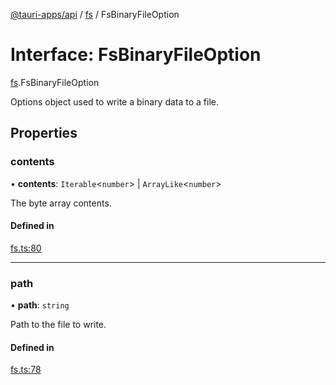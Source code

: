 [@tauri-apps/api](../index.md) / [fs](../modules/fs.md) / FsBinaryFileOption

# Interface: FsBinaryFileOption

[fs](../modules/fs.md).FsBinaryFileOption

Options object used to write a binary data to a file.

## Properties

### contents

• **contents**: `Iterable`<`number`\> \| `ArrayLike`<`number`\>

The byte array contents.

#### Defined in

[fs.ts:80](https://github.com/tauri-apps/tauri/blob/5c0a8bf/tooling/api/src/fs.ts#L80)

___

### path

• **path**: `string`

Path to the file to write.

#### Defined in

[fs.ts:78](https://github.com/tauri-apps/tauri/blob/5c0a8bf/tooling/api/src/fs.ts#L78)
